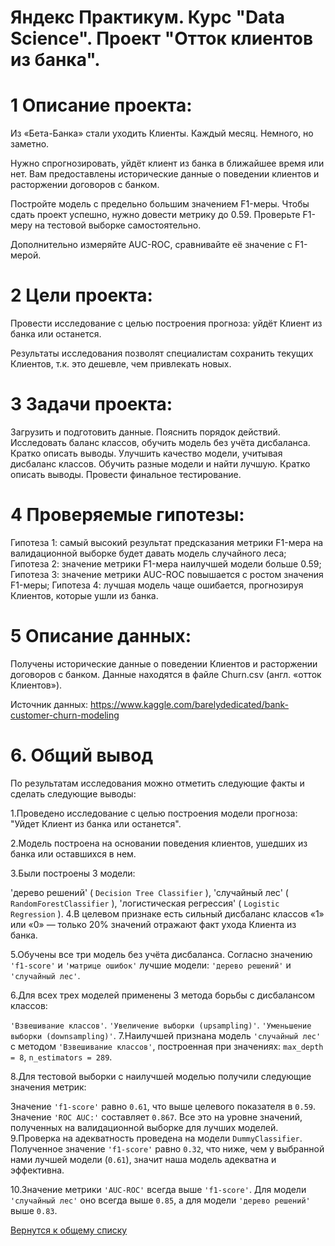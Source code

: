 # Яндекс Практикум. Курс "Data Science". Проект "Отток клиентов из банка".

# 1  Описание проекта:
Из «Бета-Банка» стали уходить Клиенты. Каждый месяц. Немного, но заметно.

Нужно спрогнозировать, уйдёт клиент из банка в ближайшее время или нет. Вам предоставлены исторические данные о поведении клиентов и расторжении договоров с банком.

Постройте модель с предельно большим значением F1-меры. Чтобы сдать проект успешно, нужно довести метрику до 0.59. Проверьте F1-меру на тестовой выборке самостоятельно.

Дополнительно измеряйте AUC-ROC, сравнивайте её значение с F1-мерой.

# 2  Цели проекта:
Провести исследование с целью построения прогноза: уйдёт Клиент из банка или останется.

Результаты исследования позволят специалистам сохранить текущих Клиентов, т.к. это дешевле, чем привлекать новых.

# 3  Задачи проекта:
Загрузить и подготовить данные. Пояснить порядок действий.
Исследовать баланс классов, обучить модель без учёта дисбаланса. Кратко описать выводы.
Улучшить качество модели, учитывая дисбаланс классов. Обучить разные модели и найти лучшую. Кратко описать выводы.
Провести финальное тестирование.

# 4  Проверяемые гипотезы:
Гипотеза 1: самый высокий результат предсказания метрики F1-мера на валидационной выборке будет давать модель случайного леса;
Гипотеза 2: значение метрики F1-мера наилучшей модели больше 0.59;
Гипотеза 3: значение метрики AUC-ROC повышается с ростом значения F1-меры;
Гипотеза 4: лучшая модель чаще ошибается, прогнозируя Клиентов, которые ушли из банка.

# 5  Описание данных:
Получены исторические данные о поведении Клиентов и расторжении договоров с банком. Данные находятся в файле Churn.csv (англ. «отток Клиентов»).

Источник данных: https://www.kaggle.com/barelydedicated/bank-customer-churn-modeling

# 6. Общий вывод
По результатам исследования можно отметить следующие факты и сделать следующие выводы:

1.Проведено исследование с целью построения модели прогноза: "Уйдет Клиент из банка или останется".

2.Модель построена на основании поведения клиентов, ушедших из банка или оставшихся в нем.

3.Были построены 3 модели:

'дерево решений' ( `Decision Tree Classifier` ),
'случайный лес' ( `RandomForestClassifier` ),
'логистическая регрессия' ( `Logistic Regression` ).
4.В целевом признаке есть сильный дисбаланс классов «1» или «0» — только 20% значений отражают факт ухода Клиента из банка.

5.Обучены все три модель без учёта дисбаланса. Согласно значению `'f1-score'` и `'матрице ошибок'` лучшие модели: `'дерево решений'` и `'случайный лес'`.

6.Для всех трех моделей применены 3 метода борьбы с дисбалансом классов:

`'Взвешивание классов'`.
`'Увеличение выборки (upsampling)'`.
`'Уменьшение выборки (downsampling)'`.
7.Наилучшей признана модель `'случайный лес'` с методом `'Взвешивание классов'`, построенная при значениях: `max_depth = 8`, `n_estimators = 289`.

8.Для тестовой выборки с наилучшей моделью получили следующие значения метрик:

Значение `'f1-score'` равно `0.61`, что выше целевого показателя в `0.59`.
Значение `'ROC AUC:'` составляет `0.867`.
Все это на уровне значений, полученных на валидационной выборке для лучших моделей.
9.Проверка на адекватность проведена на модели `DummyClassifier`. Полученное значение `'f1-score'` равно `0.32`, что ниже, чем у выбранной нами лучшей модели (`0.61`), значит наша модель адекватна и эффективна.

10.Значение метрики `'AUC-ROC'` всегда выше `'f1-score'`. Для модели `'случайный лес'` оно всегда выше `0.85`, а для модели `'дерево решений'` выше `0.83`.

[Вернутся к общему списку](../README.md)
